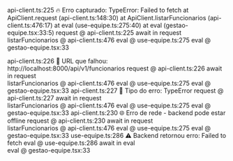 api-client.ts:225 🔥 Erro capturado: TypeError: Failed to fetch
    at ApiClient.request (api-client.ts:148:30)
    at ApiClient.listarFuncionarios (api-client.ts:476:17)
    at eval (use-equipe.ts:275:40)
    at eval (gestao-equipe.tsx:33:5)
request	@	api-client.ts:225
await in request		
listarFuncionarios	@	api-client.ts:476
eval	@	use-equipe.ts:275
eval	@	gestao-equipe.tsx:33

api-client.ts:226 📍 URL que falhou: http://localhost:8000/api/v1/funcionarios
request	@	api-client.ts:226
await in request		
listarFuncionarios	@	api-client.ts:476
eval	@	use-equipe.ts:275
eval	@	gestao-equipe.tsx:33
api-client.ts:227 🔧 Tipo do erro: TypeError
request	@	api-client.ts:227
await in request		
listarFuncionarios	@	api-client.ts:476
eval	@	use-equipe.ts:275
eval	@	gestao-equipe.tsx:33
api-client.ts:230 🌐 Erro de rede - backend pode estar offline
request	@	api-client.ts:230
await in request		
listarFuncionarios	@	api-client.ts:476
eval	@	use-equipe.ts:275
eval	@	gestao-equipe.tsx:33
use-equipe.ts:286 ⚠️ Backend retornou erro: Failed to fetch
eval	@	use-equipe.ts:286
await in eval		
eval	@	gestao-equipe.tsx:33
